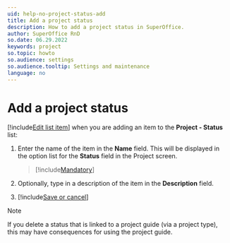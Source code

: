 ```yaml
---
uid: help-no-project-status-add
title: Add a project status
description: How to add a project status in SuperOffice.
author: SuperOffice RnD
so.date: 06.29.2022
keywords: project
so.topic: howto
so.audience: settings
so.audience.tooltip: Settings and maintenance
language: no
---
```


# Add a project status

[!include[Edit list item](includes/edit-list-item.md)] when you are adding an item to the **Project - Status** list:

1. Enter the name of the item in the **Name** field. This will be displayed in the option list for the **Status** field in the Project screen.

    > [!include[Mandatory](includes/note-mandatory-field.md)]

2. Optionally, type in a description of the item in the **Description** field.

3. [!include[Save or cancel](includes/save-or-cancel.md)]

> [!NOTE]
> If you delete a status that is linked to a project guide (via a project type), this may have consequences for using the project guide.

